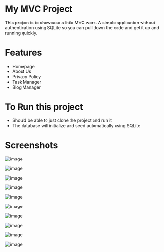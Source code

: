 ﻿# My MVC Project

This project is to showcase a little MVC work. A simple application without authentication using SQLite so you can pull down the code and get it up and running quickly.

# Features

- Homepage 
- About Us 
- Privacy Policy
- Task Manager
- Blog Manager

# To Run this project

- Should be able to just clone the project and run it
- The database will initialize and seed automatically using SQLite

# Screenshots

![image](https://github.com/user-attachments/assets/4fdb4455-edd8-4e08-ae19-a5a5743d1cb1)

![image](https://github.com/user-attachments/assets/2546e2db-ed24-4d8a-9250-c31cd4e481aa)

![image](https://github.com/user-attachments/assets/09189782-9fa8-4891-a571-45b435de7363)

![image](https://github.com/user-attachments/assets/1991d835-8389-4597-b3cb-125f86ee8bb1)

![image](https://github.com/user-attachments/assets/75e90455-09e1-42ea-b2be-27823c341199)

![image](https://github.com/user-attachments/assets/09a1aeb8-eef0-4ca8-ab6a-853c72e90e8b)

![image](https://github.com/user-attachments/assets/26ebb927-ca4f-4b67-b756-ffb260f1ab30)

![image](https://github.com/user-attachments/assets/cd49e4ce-a820-48ae-9e25-b2cce30689a9)

![image](https://github.com/user-attachments/assets/3924892b-40c5-4fdd-b8bc-0b4ce5cf39ea)

![image](https://github.com/user-attachments/assets/5d375827-f015-4e0c-9eac-5db9a17093ad)
